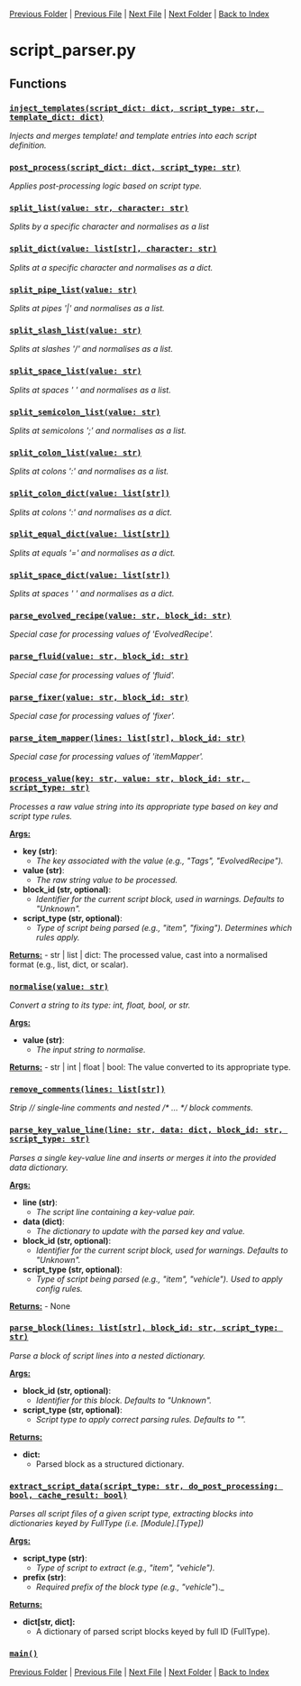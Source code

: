 [Previous Folder](../objects/components.md) | [Previous File](recipe_parser.md) | [Next File](stash_parser.md) | [Next Folder](../recipes/craft_recipes.md) | [Back to Index](../../index.md)

# script_parser.py

## Functions

### [`inject_templates(script_dict: dict, script_type: str, template_dict: dict)`](https://github.com/Vaileasys/pz-wiki_parser/blob/main/scripts/parser/script_parser.py#L107)

_Injects and merges template! and template entries into each script definition._
### [`post_process(script_dict: dict, script_type: str)`](https://github.com/Vaileasys/pz-wiki_parser/blob/main/scripts/parser/script_parser.py#L232)

_Applies post-processing logic based on script type._
### [`split_list(value: str, character: str)`](https://github.com/Vaileasys/pz-wiki_parser/blob/main/scripts/parser/script_parser.py#L242)

_Splits by a specific character and normalises as a list_
### [`split_dict(value: list[str], character: str)`](https://github.com/Vaileasys/pz-wiki_parser/blob/main/scripts/parser/script_parser.py#L246)

_Splits at a specific character and normalises as a dict._
### [`split_pipe_list(value: str)`](https://github.com/Vaileasys/pz-wiki_parser/blob/main/scripts/parser/script_parser.py#L266)

_Splits at pipes '|' and normalises as a list._
### [`split_slash_list(value: str)`](https://github.com/Vaileasys/pz-wiki_parser/blob/main/scripts/parser/script_parser.py#L270)

_Splits at slashes '/' and normalises as a list._
### [`split_space_list(value: str)`](https://github.com/Vaileasys/pz-wiki_parser/blob/main/scripts/parser/script_parser.py#L274)

_Splits at spaces ' ' and normalises as a list._
### [`split_semicolon_list(value: str)`](https://github.com/Vaileasys/pz-wiki_parser/blob/main/scripts/parser/script_parser.py#L278)

_Splits at semicolons ';' and normalises as a list._
### [`split_colon_list(value: str)`](https://github.com/Vaileasys/pz-wiki_parser/blob/main/scripts/parser/script_parser.py#L282)

_Splits at colons ':' and normalises as a list._
### [`split_colon_dict(value: list[str])`](https://github.com/Vaileasys/pz-wiki_parser/blob/main/scripts/parser/script_parser.py#L286)

_Splits at colons ':' and normalises as a dict._
### [`split_equal_dict(value: list[str])`](https://github.com/Vaileasys/pz-wiki_parser/blob/main/scripts/parser/script_parser.py#L290)

_Splits at equals '=' and normalises as a dict._
### [`split_space_dict(value: list[str])`](https://github.com/Vaileasys/pz-wiki_parser/blob/main/scripts/parser/script_parser.py#L294)

_Splits at spaces ' ' and normalises as a dict._
### [`parse_evolved_recipe(value: str, block_id: str)`](https://github.com/Vaileasys/pz-wiki_parser/blob/main/scripts/parser/script_parser.py#L301)

_Special case for processing values of 'EvolvedRecipe'._
### [`parse_fluid(value: str, block_id: str)`](https://github.com/Vaileasys/pz-wiki_parser/blob/main/scripts/parser/script_parser.py#L326)

_Special case for processing values of 'fluid'._
### [`parse_fixer(value: str, block_id: str)`](https://github.com/Vaileasys/pz-wiki_parser/blob/main/scripts/parser/script_parser.py#L341)

_Special case for processing values of 'fixer'._
### [`parse_item_mapper(lines: list[str], block_id: str)`](https://github.com/Vaileasys/pz-wiki_parser/blob/main/scripts/parser/script_parser.py#L373)

_Special case for processing values of 'itemMapper'._
### [`process_value(key: str, value: str, block_id: str, script_type: str)`](https://github.com/Vaileasys/pz-wiki_parser/blob/main/scripts/parser/script_parser.py#L401)

_Processes a raw value string into its appropriate type based on key and script type rules._

<ins>**Args:**</ins>
  - **key (str)**:
      - _The key associated with the value (e.g., "Tags", "EvolvedRecipe")._
  - **value (str)**:
      - _The raw string value to be processed._
  - **block_id (str, optional)**:
      - _Identifier for the current script block, used in warnings. Defaults to "Unknown"._
  - **script_type (str, optional)**:
      - _Type of script being parsed (e.g., "item", "fixing"). Determines which rules apply._

<ins>**Returns:**</ins>
      - str | list | dict: The processed value, cast into a normalised format (e.g., list, dict, or scalar).
### [`normalise(value: str)`](https://github.com/Vaileasys/pz-wiki_parser/blob/main/scripts/parser/script_parser.py#L490)

_Convert a string to its type: int, float, bool, or str._

<ins>**Args:**</ins>
  - **value (str)**:
      - _The input string to normalise._

<ins>**Returns:**</ins>
      - str | int | float | bool: The value converted to its appropriate type.
### [`remove_comments(lines: list[str])`](https://github.com/Vaileasys/pz-wiki_parser/blob/main/scripts/parser/script_parser.py#L522)

_Strip // single‑line comments and nested /* … */ block comments._
### [`parse_key_value_line(line: str, data: dict, block_id: str, script_type: str)`](https://github.com/Vaileasys/pz-wiki_parser/blob/main/scripts/parser/script_parser.py#L568)

_Parses a single key-value line and inserts or merges it into the provided data dictionary._

<ins>**Args:**</ins>
  - **line (str)**:
      - _The script line containing a key-value pair._
  - **data (dict)**:
      - _The dictionary to update with the parsed key and value._
  - **block_id (str, optional)**:
      - _Identifier for the current script block, used for warnings. Defaults to "Unknown"._
  - **script_type (str, optional)**:
      - _Type of script being parsed (e.g., "item", "vehicle"). Used to apply config rules._

<ins>**Returns:**</ins>
      - None
### [`parse_block(lines: list[str], block_id: str, script_type: str)`](https://github.com/Vaileasys/pz-wiki_parser/blob/main/scripts/parser/script_parser.py#L630)

_Parse a block of script lines into a nested dictionary._

<ins>**Args:**</ins>
  - **block_id (str, optional)**:
      - _Identifier for this block. Defaults to "Unknown"._
  - **script_type (str, optional)**:
      - _Script type to apply correct parsing rules. Defaults to ""._

<ins>**Returns:**</ins>
  - **dict:**
      - Parsed block as a structured dictionary.
### [`extract_script_data(script_type: str, do_post_processing: bool, cache_result: bool)`](https://github.com/Vaileasys/pz-wiki_parser/blob/main/scripts/parser/script_parser.py#L700)

_Parses all script files of a given script type, extracting blocks into dictionaries keyed by FullType (i.e. [Module].[Type])_

<ins>**Args:**</ins>
  - **script_type (str)**:
      - _Type of script to extract (e.g., "item", "vehicle")._
  - **prefix (str)**:
      - _Required prefix of the block type (e.g., "vehicle_")._

<ins>**Returns:**</ins>
  - **dict[str, dict]:**
      - A dictionary of parsed script blocks keyed by full ID (FullType).
### [`main()`](https://github.com/Vaileasys/pz-wiki_parser/blob/main/scripts/parser/script_parser.py#L870)


[Previous Folder](../objects/components.md) | [Previous File](recipe_parser.md) | [Next File](stash_parser.md) | [Next Folder](../recipes/craft_recipes.md) | [Back to Index](../../index.md)
